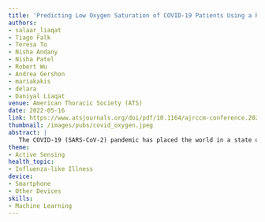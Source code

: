 ```yaml
---
title: 'Predicting Low Oxygen Saturation of COVID-19 Patients Using a Random Forest Classifier'
authors: 
- salaar_liaqat
- Tiago Falk
- Teresa To
- Nisha Andany
- Nisha Patel
- Robert Wu
- Andrea Gershon
- mariakakis
- delara
- Daniyal Liaqat
venue: American Thoracic Society (ATS)
date: 2022-05-16
link: https://www.atsjournals.org/doi/pdf/10.1164/ajrccm-conference.2022.205.1_MeetingAbstracts.A3159
thumbnail: /images/pubs/covid_oxygen.jpeg
abstract: |
   The COVID-19 (SARS-CoV-2) pandemic has placed the world in a state of emergency for the better part of two years. COVID-19 can range from being asymptomatic to causing potentially fatal complications, such as acute respiratory distress syndrome. Acute COVID-19 infections typically last for approximately 2 weeks and common symptoms include cough, fatigue, and shortness of breath. A warning sign of potential deterioration from COVID-19 used by healthcare practitioners is an objective decrease in oxygen saturation. In this work, we explore the prediction of low oxygen saturation in ambulatory patients with COVID-19. 
theme:
- Active Sensing
health_topic:
- Influenza-like Illness
device:
- Smartphone
- Other Devices
skills:
- Machine Learning
---
```


